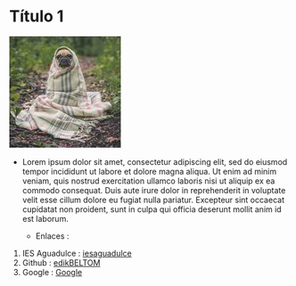 
# Título 1
 ![image1](/img/1025-200x200.jpg)  <br>
 
 * Lorem ipsum dolor sit amet, consectetur adipiscing elit, sed do eiusmod tempor incididunt ut labore et dolore magna aliqua. Ut enim ad minim veniam, quis nostrud exercitation ullamco laboris nisi ut aliquip ex ea commodo consequat. Duis aute irure dolor in reprehenderit in voluptate velit esse cillum dolore eu fugiat nulla pariatur. Excepteur sint occaecat cupidatat non proident, sunt in culpa qui officia deserunt mollit anim id est laborum.

    - Enlaces :
1. IES Aguadulce : [iesaguadulce](http://www.iesaguadulce.es/centro/)  <br>
2. Github : [edikBELTOM](https://github.com/edikBELTOM)  <br>
3. Google : [Google](https://www.google.es/)
